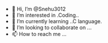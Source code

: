 - 👋 Hi, I’m @Snehu3012
- 👀 I’m interested in .Coding..
- 🌱 I’m currently learning ..C language.
- 💞️ I’m looking to collaborate on ...
- 📫 How to reach me ...

<!---
Snehu3012/Snehu3012 is a ✨ special ✨ repository because its `README.md` (this file) appears on your GitHub profile.
You can click the Preview link to take a look at your changes.
--->
